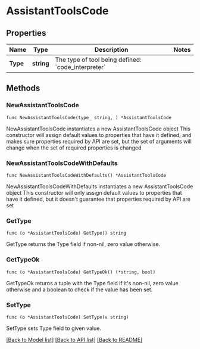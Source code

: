# AssistantToolsCode

## Properties

Name | Type | Description | Notes
------------ | ------------- | ------------- | -------------
**Type** | **string** | The type of tool being defined: &#x60;code_interpreter&#x60; | 

## Methods

### NewAssistantToolsCode

`func NewAssistantToolsCode(type_ string, ) *AssistantToolsCode`

NewAssistantToolsCode instantiates a new AssistantToolsCode object
This constructor will assign default values to properties that have it defined,
and makes sure properties required by API are set, but the set of arguments
will change when the set of required properties is changed

### NewAssistantToolsCodeWithDefaults

`func NewAssistantToolsCodeWithDefaults() *AssistantToolsCode`

NewAssistantToolsCodeWithDefaults instantiates a new AssistantToolsCode object
This constructor will only assign default values to properties that have it defined,
but it doesn't guarantee that properties required by API are set

### GetType

`func (o *AssistantToolsCode) GetType() string`

GetType returns the Type field if non-nil, zero value otherwise.

### GetTypeOk

`func (o *AssistantToolsCode) GetTypeOk() (*string, bool)`

GetTypeOk returns a tuple with the Type field if it's non-nil, zero value otherwise
and a boolean to check if the value has been set.

### SetType

`func (o *AssistantToolsCode) SetType(v string)`

SetType sets Type field to given value.



[[Back to Model list]](../README.md#documentation-for-models) [[Back to API list]](../README.md#documentation-for-api-endpoints) [[Back to README]](../README.md)


